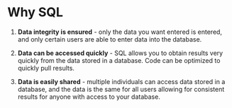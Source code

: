 # Why SQL

1. **Data integrity is ensured** - only the data you want entered is entered, and only certain users are able to enter data into the database.

2. **Data can be accessed quickly** - SQL allows you to obtain results very quickly from the data stored in a database. Code can be optimized to quickly pull results.

3. **Data is easily shared** - multiple individuals can access data stored in a database, and the data is the same for all users allowing for consistent results for anyone with access to your database.
